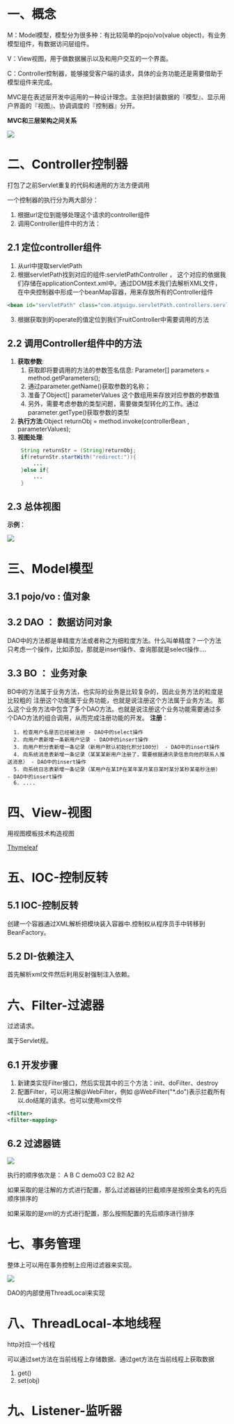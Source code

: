 # 一、概念

M：Model模型，模型分为很多种：有比较简单的pojo/vo(value object)，有业务模型组件，有数据访问层组件。

V：View视图，用于做数据展示以及和用户交互的一个界面。

C：Controller控制器，能够接受客户端的请求，具体的业务功能还是需要借助于模型组件来完成。

MVC是在表述层开发中运用的一种设计理念。主张把封装数据的『模型』、显示用户界面的『视图』、协调调度的『控制器』分开。

**MVC和三层架构之间关系**

![](images/2023-01-16-08-30-34.png)

# 二、Controller控制器

打包了之前Servlet重复的代码和通用的方法方便调用

一个控制器的执行分为两大部分：

1. 根据url定位到能够处理这个请求的controller组件
2. 调用Controller组件中的方法：

## 2.1 定位controller组件

1. 从url中提取servletPath
2. 根据servletPath找到对应的组件:servletPathController ， 这个对应的依据我们存储在applicationContext.xml中。通过DOM技术我们去解析XML文件，在中央控制器中形成一个beanMap容器，用来存放所有的Controller组件
``` xml
<bean id="servletPath" class="com.atguigu.servletPath.controllers.servletPathController/>
```
3. 根据获取到的operate的值定位到我们FruitController中需要调用的方法

## 2.2 调用Controller组件中的方法

1. **获取参数**:
   1. 获取即将要调用的方法的参数签名信息: Parameter[] parameters = method.getParameters();
   2. 通过parameter.getName()获取参数的名称；
   3. 准备了Object[] parameterValues 这个数组用来存放对应参数的参数值
   4. 另外，需要考虑参数的类型问题，需要做类型转化的工作。通过parameter.getType()获取参数的类型
2. **执行方法**:Object returnObj = method.invoke(controllerBean , parameterValues);
3. **视图处理**:
   ``` java
    String returnStr = (String)returnObj;
    if(returnStr.startWith("redirect:")){
        ...
    }else if{
        ...
    }
    ```

## 2.3 总体视图

**示例**：

![](images/2023-01-18-08-25-53.png)

# 三、Model模型

## 3.1 pojo/vo : 值对象

## 3.2 DAO ： 数据访问对象

DAO中的方法都是单精度方法或者称之为细粒度方法。什么叫单精度？一个方法只考虑一个操作，比如添加，那就是insert操作、查询那就是select操作....

## 3.3 BO ： 业务对象

BO中的方法属于业务方法，也实际的业务是比较复杂的，因此业务方法的粒度是比较粗的
注册这个功能属于业务功能，也就是说注册这个方法属于业务方法。
那么这个业务方法中包含了多个DAO方法。也就是说注册这个业务功能需要通过多个DAO方法的组合调用，从而完成注册功能的开发。
**注册**：

      1. 检查用户名是否已经被注册 - DAO中的select操作
      2. 向用户表新增一条新用户记录 - DAO中的insert操作
      3. 向用户积分表新增一条记录（新用户默认初始化积分100分） - DAO中的insert操作
      4. 向系统消息表新增一条记录（某某某新用户注册了，需要根据通讯录信息向他的联系人推送消息） - DAO中的insert操作
      5. 向系统日志表新增一条记录（某用户在某IP在某年某月某日某时某分某秒某毫秒注册） - DAO中的insert操作
      6. ....


# 四、View-视图

用视图模板技术构造视图

[Thymeleaf](Java\企业开发\基础\Thymeleaf.md)

# 五、IOC-控制反转

## 5.1 IOC-控制反转

创建一个容器通过XML解析把模块装入容器中.控制权从程序员手中转移到BeanFactory。

## 5.2 DI-依赖注入

首先解析xml文件然后利用反射强制注入依赖。

# 六、Filter-过滤器

过滤请求。

属于Servlet规。

## 6.1 开发步骤

1. 新建类实现Filter接口，然后实现其中的三个方法：init、doFilter、destroy
2. 配置Filter，可以用注解@WebFilter，例如 @WebFilter("*.do")表示拦截所有以.do结尾的请求。也可以使用xml文件 
``` xml
<filter>
<filter-mapping> 
```

## 6.2 过滤器链

![](images/2023-01-18-12-09-52.png)

执行的顺序依次是： A B C demo03 C2 B2 A2

如果采取的是注解的方式进行配置，那么过滤器链的拦截顺序是按照全类名的先后顺序排序的

如果采取的是xml的方式进行配置，那么按照配置的先后顺序进行排序

# 七、事务管理

整体上可以用在事务控制上应用过滤器来实现。

![](images/2023-01-18-14-23-13.png)

DAO的内部使用ThreadLocal来实现

# 八、ThreadLocal-本地线程

http对应一个线程

可以通过set方法在当前线程上存储数据、通过get方法在当前线程上获取数据

1. get()
2. set(obj)

# 九、Listener-监听器